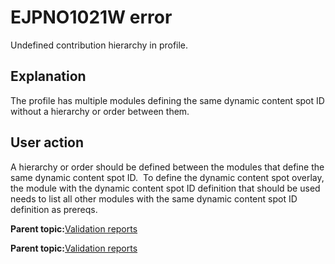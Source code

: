 # EJPNO1021W error 

Undefined contribution hierarchy in profile.

## Explanation

The profile has multiple modules defining the same dynamic content spot ID without a hierarchy or order between them.

## User action

A hierarchy or order should be defined between the modules that define the same dynamic content spot ID.  To define the dynamic content spot overlay, the module with the dynamic content spot ID definition that should be used needs to list all other modules with the same dynamic content spot ID definition as prereqs.

**Parent topic:**[Validation reports ](../dev-theme/themopt_an_val_reports.md)

**Parent topic:**[Validation reports ](../dev-theme/themopt_an_val_reports.md)

